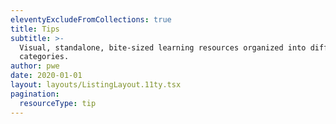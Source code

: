 ```yaml
---
eleventyExcludeFromCollections: true
title: Tips
subtitle: >-
  Visual, standalone, bite-sized learning resources organized into different
  categories.
author: pwe
date: 2020-01-01
layout: layouts/ListingLayout.11ty.tsx
pagination:
  resourceType: tip
---
```


